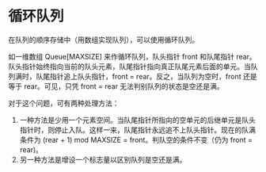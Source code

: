 # 循环队列

在队列的顺序存储中（用数组实现队列），可以使用循环队列。

如一维数组 Queue[MAXSIZE] 来作循环队列，队头指针 front 和队尾指针 rear。队头指针始终指向当前的队头元素，队尾指针指向真正队尾元素后面的单元。当队列满时，队尾指针追上队头指针，front = rear。反之，当队列为空时，front 还是等于 rear。可见，只凭 front = rear 无法判别队列的状态是空还是满。

对于这个问题，可有两种处理方法：

1. 一种方法是少用一个元素空间。当队尾指针所指向的空单元的后继单元是队头指针时，则停止入队。这样一来，队尾指针永远追不上队头指针。现在的队满条件为 (rear + 1) mod MAXSIZE = front。判队空的条件不变（仍为 front = rear)。
2. 另一种方法是增设一个标志量以区别队列是空还是满。
